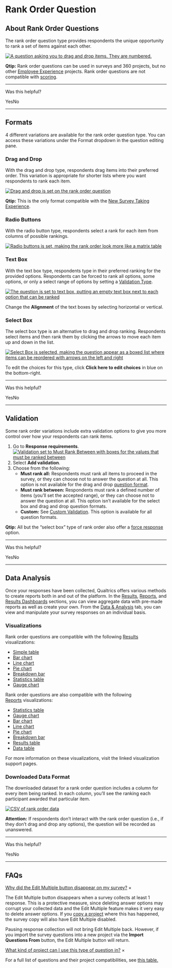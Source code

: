 # Rank Order Question

## [](#Introduction)About Rank Order Questions

The rank order question type provides respondents the unique opportunity to rank a set of items against each other.

[![A question asking you to drag and drop items. They are numbered.](rank-order/2015-10-20_10-57-47.png)](https://www.qualtrics.com/m/assets/support/wp-content/uploads/2015/04/2015-10-20_10-57-47.png)

**Qtip:** Rank order questions can be used in surveys and 360 projects, but no other [Employee Experience](https://www.qualtrics.com/support/employee-experience/projects/creating-a-project-ex/#TypesofEXProjects) projects. Rank order questions are not compatible with [scoring](https://www.qualtrics.com/support/survey-platform/survey-module/survey-tools/scoring/).

* * *

Was this helpful?

YesNo

* * *

## [](#Variations)Formats

4 different variations are available for the rank order question type. You can access these variations under the Format dropdown in the question editing pane.

### Drag and Drop

With the drag and drop type, respondents drag items into their preferred order. This variation is appropriate for shorter lists where you want respondents to rank each item.

[![Drag and drop is set on the rank order question](rank-order/rank-order-1.png)](https://www.qualtrics.com/m/assets/support/wp-content/uploads//2021/04/rank-order-1.png)

**Qtip:** This is the only format compatible with the [New Survey Taking Experience](https://www.qualtrics.com/support/survey-platform/survey-module/look-feel/simple-layout/).

### Radio Buttons

With the radio button type, respondents select a rank for each item from columns of possible rankings.

[![Radio buttons is set, making the rank order look more like a matrix table](rank-order/rank-order-2.png)](https://www.qualtrics.com/m/assets/support/wp-content/uploads//2021/04/rank-order-2.png)

### Text Box

With the text box type, respondents type in their preferred ranking for the provided options. Respondents can be forced to rank all options, some options, or only a select range of options by setting a [Validation Type](https://www.qualtrics.com/support/survey-platform/survey-module/editing-questions/question-types-guide/standard-content/rank-order/#Validation "Validation Type").

[![The question is set to text box, putting an empty text box next to each option that can be ranked](rank-order/rank-order-3.png)](https://www.qualtrics.com/m/assets/support/wp-content/uploads//2021/04/rank-order-3.png)

Change the **Alignment** of the text boxes by selecting horizontal or vertical.

### Select Box

The select box type is an alternative to drag and drop ranking. Respondents select items and then rank them by clicking the arrows to move each item up and down in the list.

[![Select Box is selected, making the question appear as a boxed list where items can be reordered with arrows on the left and right](rank-order/rank-order-4.png)](https://www.qualtrics.com/m/assets/support/wp-content/uploads//2021/04/rank-order-4.png)

To edit the choices for this type, click **Click here to edit choices** in blue on the bottom-right.

* * *

Was this helpful?

YesNo

* * *

## [](#Validation)Validation

Some rank order variations include extra validation options to give you more control over how your respondents can rank items.

1.  Go to **Response requirements**.  
    [![Validation set to Must Rank Between with boxes for the values that must be ranked between](rank-order/rank-order-5.png)](https://www.qualtrics.com/m/assets/support/wp-content/uploads//2021/04/rank-order-5.png)
2.  Select **Add validation**.
3.  Choose from the following:
    -   **Must rank all:** Respondents must rank all items to proceed in the survey, or they can choose not to answer the question at all. This option is not available for the drag and drop [question format](https://www.qualtrics.com/support/survey-platform/survey-module/editing-questions/question-types-guide/standard-content/rank-order/#Variations).
    -   **Must rank between:** Respondents must rank a defined number of items (you’ll set the accepted range), or they can choose not to answer the question at all. This option isn’t available for the select box and drag and drop question formats.
    -   **Custom:** See [Custom Validation](https://www.qualtrics.com/support/survey-platform/survey-module/editing-questions/validation/#CustomValidation). This option is available for all question formats.

**Qtip:** All but the “select box” type of rank order also offer a [force response](/support/edit-survey/editing-questions/validation/#ForceResponse "Validation") option.

* * *

Was this helpful?

YesNo

* * *

## [](#DataAnalysis)Data Analysis

Once your responses have been collected, Qualtrics offers various methods to create reports both in and out of the platform. In the [Results](https://www.qualtrics.com/support/survey-platform/reports-module/results-section/reports-overview/ "Reports Overview"), [Reports](https://www.qualtrics.com/support/survey-platform/reports-module/reports-section/paginated-reports-overview/), and [Results Dashboards](https://www.qualtrics.com/support/survey-platform/reports-module/results-dashboards/results-dashboard-overview/) sections, you can view aggregate data with pre-made reports as well as create your own. From the [Data & Analysis](/support/survey-platform/data-and-analysis-module/data-and-analysis-overview/ "Data & Analysis") tab, you can view and manipulate your survey responses on an individual basis.

### Visualizations

Rank order questions are compatible with the following [Results](https://www.qualtrics.com/support/survey-platform/reports-module/results-section/reports-overview/ "Reports Overview") visualizations:

-   [Simple table](/support/results/visualizations/tables/simple-table/ "Simple table")
-   [Bar chart](/support/results/visualizations/charts/bar-chart/ "Bar chart")
-   [Line chart](/support/results/visualizations/charts/line-chart/ "Line chart")
-   [Pie chart](/support/results/visualizations/charts/pie-chart/ "Pie chart")
-   [Breakdown bar](/support/results/visualizations/breakdown-bar/ "Breakdown bar")
-   [Statistics table](/support/results/visualizations/tables/statistics-table/ "Statistics table")
-   [Gauge chart](/support/results/visualizations/charts/gauge-chart/ "Gauge chart")

Rank order questions are also compatible with the following [Reports](https://www.qualtrics.com/support/survey-platform/reports-module/reports-section/paginated-reports-overview/) visualizations:

-   [Statistics table](https://www.qualtrics.com/support/survey-platform/reports-module/reports-section/reports-visualizations/table-visualizations/statistics-table-visualization/)
-   [Gauge chart](https://www.qualtrics.com/support/survey-platform/reports-module/reports-section/reports-visualizations/chart-visualizations/gauge-chart-visualization/)
-   [Bar chart](https://www.qualtrics.com/support/survey-platform/reports-module/reports-section/reports-visualizations/chart-visualizations/bar-chart-visualization/)
-   [Line chart](https://www.qualtrics.com/support/survey-platform/reports-module/reports-section/reports-visualizations/chart-visualizations/line-chart-visualization/)
-   [Pie chart](https://www.qualtrics.com/support/survey-platform/reports-module/reports-section/reports-visualizations/chart-visualizations/pie-chart-visualization/)
-   [Breakdown bar](https://www.qualtrics.com/support/survey-platform/reports-module/reports-section/reports-visualizations/chart-visualizations/breakdown-bar-visualization/)
-   [Results table](https://www.qualtrics.com/support/survey-platform/reports-module/reports-section/reports-visualizations/table-visualizations/results-table-visualization/)
-   [Data table](https://www.qualtrics.com/support/survey-platform/reports-module/reports-section/reports-visualizations/table-visualizations/data-table-visualization/)

For more information on these visualizations, visit the linked visualization support pages.

### Downloaded Data Format

The downloaded dataset for a rank order question includes a column for every item being ranked. In each column, you’ll see the ranking each participant awarded that particular item.

[![CSV of rank order data](rank-order/RankOrder.png)](https://www.qualtrics.com/m/assets/support/wp-content/uploads/2016/04/RankOrder.png)

**Attention:** If respondents don’t interact with the rank order question (i.e., if they don’t drag and drop any options), the question will be recorded as unanswered.

* * *

Was this helpful?

YesNo

* * *

## [](#FAQs)FAQs

[Why did the Edit Multiple button disappear on my survey?](#faq-75) ×

The Edit Multiple button disappears when a survey collects at least 1 response. This is a protective measure, since deleting answer options may corrupt your collected data and the Edit Multiple feature makes it very easy to delete answer options. If you [copy a project](https://www.qualtrics.com/support/survey-platform/my-projects/organizing-your-projects/#ProjectActions) where this has happened, the survey copy will also have Edit Multiple disabled.  
  
Pausing response collection will not bring Edit Multiple back. However, if you import the survey questions into a new project via the **Import Questions From** button, the Edit Multiple button will return.

[What kind of project can I use this type of question in?](#faq-975) ×

For a full list of questions and their project compatibilities, see [this table.](https://www.qualtrics.com/support/survey-platform/survey-module/editing-questions/question-types-guide/question-types-overview/#Compatibility)